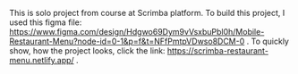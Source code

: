 This is solo project from course at Scrimba platform. To build this project, I used this figma file: https://www.figma.com/design/Hdgwo69Dym9vVsxbuPbl0h/Mobile-Restaurant-Menu?node-id=0-1&p=f&t=NFfPmtpVDwso8DCM-0 .
To quickly show, how the project looks, click the link: https://scrimba-restaurant-menu.netlify.app/ .
